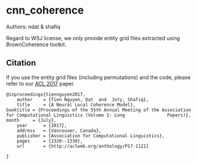 # cnn_coherence
Authors: ndat & shafiq

Regard to WSJ license, we only provide entity grid files extracted using BrownCoherence toolkit.

Citation
--------

If you use the entity grid files (including permutations) and the code, please refer to our [ACL 2017](http://aclweb.org/anthology/P17-1121) paper.

	@inproceedings{tiennguyen2017,
    	author    = {Tien Nguyen, Dat  and  Joty, Shafiq},
    	title     = {A Neural Local Coherence Model},
	booktitle = {Proceedings of the 55th Annual Meeting of the Association for Computational Linguistics (Volume 1: Long  				Papers)},
	month     = {July},
    	year      = {2017},
    	address   = {Vancouver, Canada},
    	publisher = {Association for Computational Linguistics},
    	pages     = {1320--1330},
    	url       = {http://aclweb.org/anthology/P17-1121}
	  
	}
